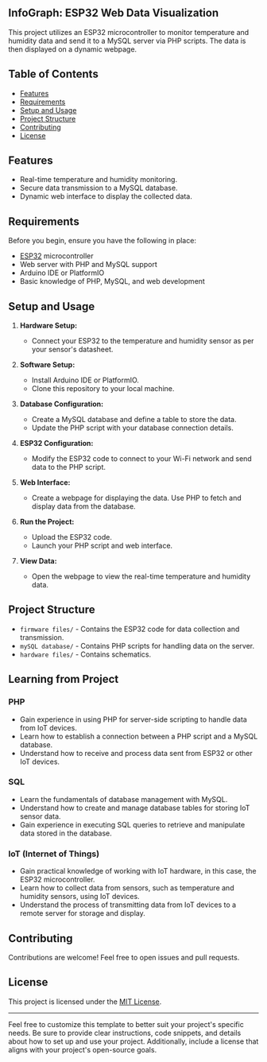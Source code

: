 ## InfoGraph: ESP32 Web Data Visualization

This project utilizes an ESP32 microcontroller to monitor temperature and humidity data and send it to a MySQL server via PHP scripts. The data is then displayed on a dynamic webpage.

## Table of Contents

- [Features](#features)
- [Requirements](#requirements)
- [Setup and Usage](#setup-and-usage)
- [Project Structure](#project-structure)
- [Contributing](#contributing)
- [License](#license)

## Features

- Real-time temperature and humidity monitoring.
- Secure data transmission to a MySQL database.
- Dynamic web interface to display the collected data.

## Requirements

Before you begin, ensure you have the following in place:

- [ESP32](https://www.espressif.com/en/products/socs/esp32) microcontroller
- Web server with PHP and MySQL support
- Arduino IDE or PlatformIO
- Basic knowledge of PHP, MySQL, and web development

## Setup and Usage

1. **Hardware Setup:**

   - Connect your ESP32 to the temperature and humidity sensor as per your sensor's datasheet.
2. **Software Setup:**

   - Install Arduino IDE or PlatformIO.
   - Clone this repository to your local machine.
3. **Database Configuration:**

   - Create a MySQL database and define a table to store the data.
   - Update the PHP script with your database connection details.
4. **ESP32 Configuration:**

   - Modify the ESP32 code to connect to your Wi-Fi network and send data to the PHP script.
5. **Web Interface:**

   - Create a webpage for displaying the data. Use PHP to fetch and display data from the database.
6. **Run the Project:**

   - Upload the ESP32 code.
   - Launch your PHP script and web interface.
7. **View Data:**

   - Open the webpage to view the real-time temperature and humidity data.

## Project Structure

- `firmware files/` - Contains the ESP32 code for data collection and transmission.
- `mySQL database/` - Contains PHP scripts for handling data on the server.
- `hardware files/` - Contains schematics.

## Learning from Project

### PHP

- Gain experience in using PHP for server-side scripting to handle data from IoT devices.
- Learn how to establish a connection between a PHP script and a MySQL database.
- Understand how to receive and process data sent from ESP32 or other IoT devices.

### SQL

- Learn the fundamentals of database management with MySQL.
- Understand how to create and manage database tables for storing IoT sensor data.
- Gain experience in executing SQL queries to retrieve and manipulate data stored in the database.

### IoT (Internet of Things)

- Gain practical knowledge of working with IoT hardware, in this case, the ESP32 microcontroller.
- Learn how to collect data from sensors, such as temperature and humidity sensors, using IoT devices.
- Understand the process of transmitting data from IoT devices to a remote server for storage and display.

## Contributing

Contributions are welcome! Feel free to open issues and pull requests.

## License

This project is licensed under the [MIT License](LICENSE).

---

Feel free to customize this template to better suit your project's specific needs. Be sure to provide clear instructions, code snippets, and details about how to set up and use your project. Additionally, include a license that aligns with your project's open-source goals.
